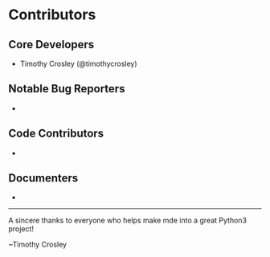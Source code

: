 Contributors
===================

## Core Developers
- Timothy Crosley (@timothycrosley)

## Notable Bug Reporters
-

## Code Contributors
-

## Documenters
-


--------------------------------------------

A sincere thanks to everyone who helps make mde into a great Python3 project!

~Timothy Crosley
